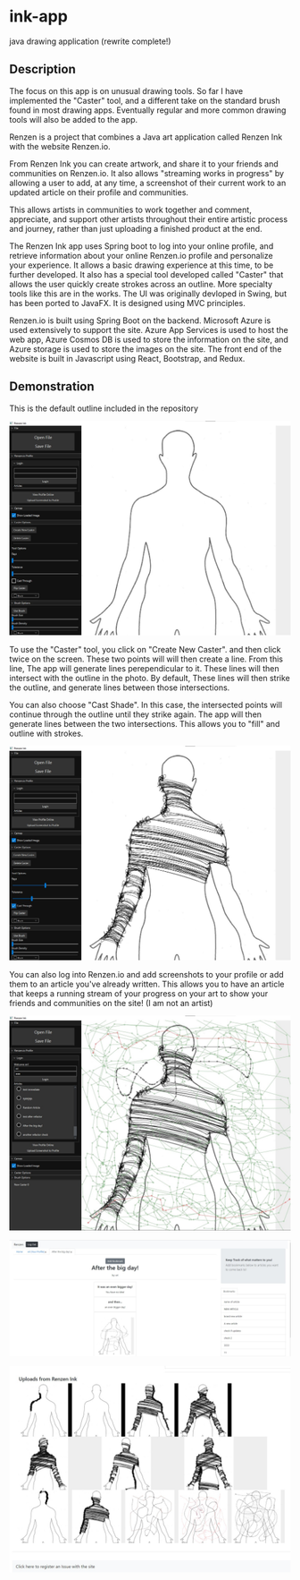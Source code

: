 # ink-app
java drawing application (rewrite complete!)

## Description
The focus on this app is on unusual drawing tools. So far I have implemented the "Caster" tool, and a different take on the standard brush found in most drawing apps. Eventually regular and more common drawing tools will also be added to the app.

Renzen is a project that combines a Java art application called Renzen Ink with the website Renzen.io. 

From Renzen Ink you can create artwork, and share it to your friends and communities on Renzen.io. It also allows "streaming works in progress" by allowing a user to add, at any time, a screenshot of their current work to an updated article on their profile and communities.

This allows artists in communities to work together and comment, appreciate, and support other artists throughout their entire artistic process and journey, rather than just uploading a finished product at the end.

The Renzen Ink app uses Spring boot to log into your online profile, and retrieve information about your online Renzen.io profile and personalize your experience. It allows a basic drawing experience at this time, to be further developed. It also has a special tool developed called "Caster" that allows the user quickly create strokes across an outline. More specialty tools like this are in the works. The UI was originally devloped in Swing, but has been ported to JavaFX. It is designed using MVC principles.

Renzen.io is built using Spring Boot on the backend. Microsoft Azure is used extensively to support the site. Azure App Services is used to host the web app, Azure Cosmos DB is used to store the information on the site, and Azure storage is used to store the images on the site. The front end of the website is built in Javascript using React, Bootstrap, and Redux.

## Demonstration

This is the default outline included in the repository

![intiial photo](readme-photos/10.jpg)

To use the "Caster" tool, you click on "Create New Caster". and then click twice on the screen. These two points will will then create a line.
From this line, The app will generate lines perependicular to it. These lines will then intersect with the outline in the photo.
By default, These lines will then strike the outline, and generate lines between those intersections.

You can also choose "Cast Shade". In this case, the intersected points will continue  through the outline until they strike again.
The app will then generate lines between the two intersections. This allows you to "fill" and outline with strokes.

![intiial photo](readme-photos/11.jpg)

You can also log into Renzen.io and add screenshots to your profile or add them to an article you've already written. This allows you to have an article that keeps a running stream of your progress on your art to show your friends and communities on the site! (I am not an artist)

![intiial photo](readme-photos/12.jpg)

![intiial photo](readme-photos/13.jpg)

![intiial photo](readme-photos/14.jpg)
